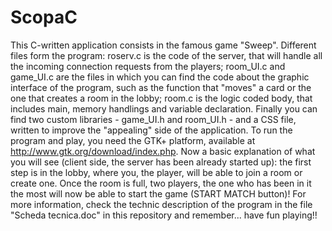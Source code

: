 # ScopaC
This C-written application consists in the famous game "Sweep". Different files form the program: roserv.c is the code of the server,
that will handle all the incoming connection requests from the players; room_UI.c and game_UI.c are the files in which you can find 
the code about the graphic interface of the program, such as the function that "moves" a card or the one that creates a room in the lobby;
room.c is the logic coded body, that includes main, memory handlings and variable declaration. Finally you can find two custom libraries - game_UI.h
and room_UI.h - and a CSS file, written to improve the "appealing" side of the application. To run the program and play, you
need the GTK+ platform, available at http://www.gtk.org/download/index.php. 
Now a basic explanation of what you will see (client side, the server has been already started up): the first step is in the lobby, where you,
the player, will be able to join a room or create one. Once the room is full, two players, the one who has been in it the most will now
be able to start the game (START MATCH button)! 
For more information, check the technic description of the program in the file "Scheda tecnica.doc" in this repository and remember... have fun playing!!
